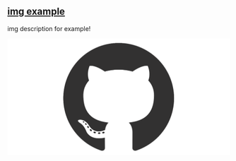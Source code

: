 ## [img example](https://example.com/img)

img description for example!        

![](img/github-mark.png)